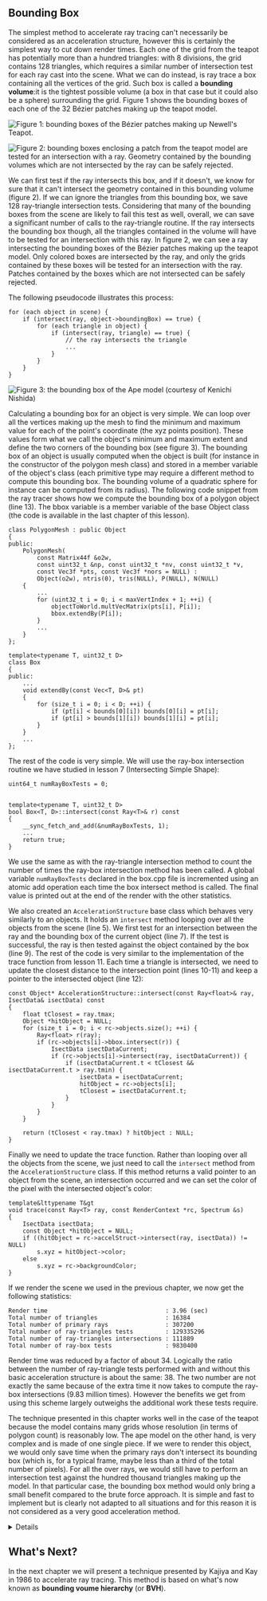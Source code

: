 ## Bounding Box

The simplest method to accelerate ray tracing can't necessarily be considered as an acceleration structure, however this is certainly the simplest way to cut down render times. Each one of the grid from the teapot has potentially more than a hundred triangles: with 8 divisions, the grid contains 128 triangles, which requires a similar number of intersection test for each ray cast into the scene. What we can do instead, is ray trace a box containing all the vertices of the grid. Such box is called a **bounding volume**:it is the tightest possible volume (a box in that case but it could also be a sphere) surrounding the grid. Figure 1 shows the bounding boxes of each one of the 32 Bézier patches making up the teapot model.

![Figure 1: bounding boxes of the Bézier patches making up Newell's Teapot.](/images/acceleration-structure/teapotbbox.gif?)

![Figure 2: bounding boxes enclosing a patch from the teapot model are tested for an intersection with a ray. Geometry contained by the bounding volumes which are not intersected by the ray can be safely rejected.](/images/acceleration-structure/bboxisect.png?)

We can first test if the ray intersects this box, and if it doesn't, we know for sure that it can't intersect the geometry contained in this bounding volume (figure 2). If we can ignore the triangles from this bounding box, we save 128 ray-triangle intersection tests. Considering that many of the bounding boxes from the scene are likely to fail this test as well, overall, we can save a significant number of calls to the ray-triangle routine. If the ray intersects the bounding box though, all the triangles contained in the volume will have to be tested for an intersection with this ray. In figure 2, we can see a ray intersecting the bounding boxes of the Bézier patches making up the teapot model. Only colored boxes are intersected by the ray, and only the grids contained by these boxes will be tested for an intersection with the ray. Patches contained by the boxes which are not intersected can be safely rejected.

The following pseudocode illustrates this process:

```
for (each object in scene) { 
    if (intersect(ray, object->boundingBox) == true) { 
        for (each triangle in object) { 
            if (intersect(ray, triangle) == true) { 
                // the ray intersects the triangle 
                ... 
            } 
        } 
    } 
} 
```

![Figure 3: the bounding box of the Ape model (courtesy of Kenichi Nishida)](/images/acceleration-structure/bbox.png?)

Calculating a bounding box for an object is very simple. We can loop over all the vertices making up the mesh to find the minimum and maximum value for each of the point's coordinate (the xyz points position). These values form what we call the object's minimum and maximum extent and define the two corners of the bounding box (see figure 3). The bounding box of an object is usually computed when the object is built (for instance in the constructor of the polygon mesh class) and stored in a member variable of the object's class (each primitive type may require a different method to compute this bounding box. The bounding volume of a quadratic sphere for instance can be computed from its radius). The following code snippet from the ray tracer shows how we compute the bounding box of a polygon object (line 13). The bbox variable is a member variable of the base Object class (the code is available in the last chapter of this lesson).

```
class PolygonMesh : public Object 
{ 
public: 
    PolygonMesh( 
        const Matrix44f &o2w, 
        const uint32_t &np, const uint32_t *nv, const uint32_t *v, 
        const Vec3f *pts, const Vec3f *nors = NULL) : 
        Object(o2w), ntris(0), tris(NULL), P(NULL), N(NULL) 
    { 
        ... 
        for (uint32_t i = 0; i < maxVertIndex + 1; ++i) { 
            objectToWorld.multVecMatrix(pts[i], P[i]); 
            bbox.extendBy(P[i]); 
        } 
        ... 
    } 
}; 
 
template<typename T, uint32_t D> 
class Box 
{ 
public: 
    ... 
    void extendBy(const Vec<T, D>& pt) 
    { 
        for (size_t i = 0; i < D; ++i) { 
            if (pt[i] < bounds[0][i]) bounds[0][i] = pt[i]; 
            if (pt[i] > bounds[1][i]) bounds[1][i] = pt[i]; 
        } 
    } 
    ... 
}; 
```

The rest of the code is very simple. We will use the ray-box intersection routine we have studied in lesson 7 (Intersecting Simple Shape):

```
uint64_t numRayBoxTests = 0;


template<typename T, uint32_t D>
bool Box<T, D>::intersect(const Ray<T>& r) const
{
    __sync_fetch_and_add(&numRayBoxTests, 1);
    ...
    return true;
}
```

We use the same as with the ray-triangle intersection method to count the number of times the ray-box intersection method has been called. A global variable `numRayBoxTests` declared in the box.cpp file is incremented using an atomic add operation each time the box intersect method is called. The final value is printed out at the end of the render with the other statistics.

We also created an `AccelerationStructure` base class which behaves very similarly to an objects. It holds an `intersect` method looping over all the objects from the scene (line 5). We first test for an intersection between the ray and the bounding box of the current object (line 7). If the test is successful, the ray is then tested against the object contained by the box (line 9). The rest of the code is very similar to the implementation of the trace function from lesson 11. Each time a triangle is intersected, we need to update the closest distance to the intersection point (lines 10-11) and keep a pointer to the intersected object (line 12):

```
const Object* AccelerationStructure::intersect(const Ray<float>& ray, IsectData& isectData) const 
{
    float tClosest = ray.tmax;
    Object *hitObject = NULL;
    for (size_t i = 0; i < rc->objects.size(); ++i) {
        Ray<float> r(ray);
        if (rc->objects[i]->bbox.intersect(r)) {
            IsectData isectDataCurrent;
            if (rc->objects[i]->intersect(ray, isectDataCurrent)) {
                if (isectDataCurrent.t < tClosest && isectDataCurrent.t > ray.tmin) { 
                    isectData = isectDataCurrent; 
                    hitObject = rc->objects[i];
                    tClosest = isectDataCurrent.t;
                }
            }
        }
    }
 
    return (tClosest < ray.tmax) ? hitObject : NULL;
}
```

Finally we need to update the trace function. Rather than looping over all the objects from the scene, we just need to call the `intersect` method from the `AccelerationStructure` class. If this method returns a valid pointer to an object from the scene, an intersection occurred and we can set the color of the pixel with the intersected object's color:

```
template&lttypename T&gt
void trace(const Ray<T> ray, const RenderContext *rc, Spectrum &s)
{
    IsectData isectData;
    const Object *hitObject = NULL;
    if ((hitObject = rc->accelStruct->intersect(ray, isectData)) != NULL)
        s.xyz = hitObject->color;
    else
        s.xyz = rc->backgroundColor;
}
```

If we render the scene we used in the previous chapter, we now get the following statistics:

```
Render time                                 : 3.96 (sec)
Total number of triangles                   : 16384
Total number of primary rays                : 307200
Total number of ray-triangles tests         : 129335296
Total number of ray-triangles intersections : 111889
Total number of ray-box tests               : 9830400
```

Render time was reduced by a factor of about 34. Logically the ratio between the number of ray-triangle tests performed with and without this basic acceleration structure is about the same: 38. The two number are not exactly the same because of the extra time it now takes to compute the ray-box intersections (9.83 million times). However the benefits we get from using this scheme largely outweighs the additional work these tests require.

The technique presented in this chapter works well in the case of the teapot because the model contains many grids whose resolution (in terms of polygon count) is reasonably low. The ape model on the other hand, is very complex and is made of one single piece. If we were to render this object, we would only save time when the primary rays don't intersect its bounding box (which is, for a typical frame, maybe less than a third of the total number of pixels). For all the over rays, we would still have to perform an intersection test against the hundred thousand triangles making up the model. In that particular case, the bounding box method would only bring a small benefit compared to the brute force approach. It is simple and fast to implement but is clearly not adapted to all situations and for this reason it is not considered as a very good acceleration method.

<details>
The idea of using a bounding volume to accelerate ray tracing is quite old. It is hard to find exactly who and when the idea was proposed. In a paper from 1980 entitled "A 3-Dimensional Representation for Fast Rendering of Complex Scenes", the authors Ruben and Whitted already speak about the possibility of using a hierarchy of such bounding volumes for "fast" rendering (see references section at the end of this lesson).
</details>

## What's Next?

In the next chapter we will present a technique presented by Kajiya and Kay in 1986 to accelerate ray tracing. This method is based on what's now known as **bounding voume hierarchy** (or **BVH**).